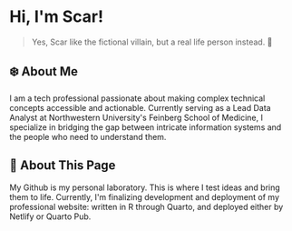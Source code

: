 # Hi, I'm Scar!
> Yes, Scar like the fictional villain, but a real life person instead. 🦁

## ❄️ About Me
I am a tech professional passionate about making complex technical concepts accessible and actionable. Currently serving as a Lead Data Analyst at Northwestern University's Feinberg School of Medicine, I specialize in bridging the gap between intricate information systems and the people who need to understand them. 

## 🧪 About This Page
My Github is my personal laboratory. This is where I test ideas and bring them to life. Currently, I'm finalizing development and deployment of my professional website: written in R through Quarto, and deployed either by Netlify or Quarto Pub.
